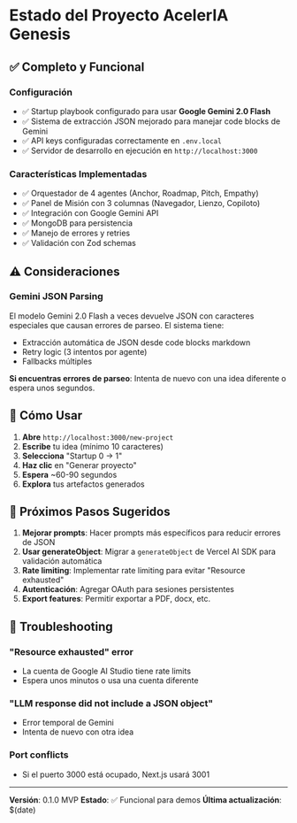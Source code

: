 # Estado del Proyecto AcelerIA Genesis

## ✅ Completo y Funcional

### Configuración
- ✅ Startup playbook configurado para usar **Google Gemini 2.0 Flash**
- ✅ Sistema de extracción JSON mejorado para manejar code blocks de Gemini
- ✅ API keys configuradas correctamente en `.env.local`
- ✅ Servidor de desarrollo en ejecución en `http://localhost:3000`

### Características Implementadas
- ✅ Orquestador de 4 agentes (Anchor, Roadmap, Pitch, Empathy)
- ✅ Panel de Misión con 3 columnas (Navegador, Lienzo, Copiloto)
- ✅ Integración con Google Gemini API
- ✅ MongoDB para persistencia
- ✅ Manejo de errores y retries
- ✅ Validación con Zod schemas

## ⚠️ Consideraciones

### Gemini JSON Parsing
El modelo Gemini 2.0 Flash a veces devuelve JSON con caracteres especiales que causan errores de parseo. El sistema tiene:
- Extracción automática de JSON desde code blocks markdown
- Retry logic (3 intentos por agente)
- Fallbacks múltiples

**Si encuentras errores de parseo**: Intenta de nuevo con una idea diferente o espera unos segundos.

## 🚀 Cómo Usar

1. **Abre** `http://localhost:3000/new-project`
2. **Escribe** tu idea (mínimo 10 caracteres)
3. **Selecciona** "Startup 0 → 1"
4. **Haz clic** en "Generar proyecto"
5. **Espera** ~60-90 segundos
6. **Explora** tus artefactos generados

## 📝 Próximos Pasos Sugeridos

1. **Mejorar prompts**: Hacer prompts más específicos para reducir errores de JSON
2. **Usar generateObject**: Migrar a `generateObject` de Vercel AI SDK para validación automática
3. **Rate limiting**: Implementar rate limiting para evitar "Resource exhausted"
4. **Autenticación**: Agregar OAuth para sesiones persistentes
5. **Export features**: Permitir exportar a PDF, docx, etc.

## 🔧 Troubleshooting

### "Resource exhausted" error
- La cuenta de Google AI Studio tiene rate limits
- Espera unos minutos o usa una cuenta diferente

### "LLM response did not include a JSON object"
- Error temporal de Gemini
- Intenta de nuevo con otra idea

### Port conflicts
- Si el puerto 3000 está ocupado, Next.js usará 3001

---

**Versión**: 0.1.0 MVP
**Estado**: ✅ Funcional para demos
**Última actualización**: $(date)

